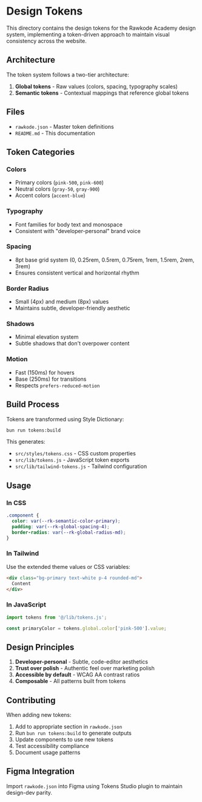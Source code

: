 # Design Tokens

This directory contains the design tokens for the Rawkode Academy design system, implementing a token-driven approach to maintain visual consistency across the website.

## Architecture

The token system follows a two-tier architecture:

1. **Global tokens** - Raw values (colors, spacing, typography scales)
2. **Semantic tokens** - Contextual mappings that reference global tokens

## Files

- `rawkode.json` - Master token definitions
- `README.md` - This documentation

## Token Categories

### Colors
- Primary colors (`pink-500`, `pink-600`)
- Neutral colors (`gray-50`, `gray-900`)
- Accent colors (`accent-blue`)

### Typography
- Font families for body text and monospace
- Consistent with "developer-personal" brand voice

### Spacing
- 8pt base grid system (0, 0.25rem, 0.5rem, 0.75rem, 1rem, 1.5rem, 2rem, 3rem)
- Ensures consistent vertical and horizontal rhythm

### Border Radius
- Small (4px) and medium (8px) values
- Maintains subtle, developer-friendly aesthetic

### Shadows
- Minimal elevation system
- Subtle shadows that don't overpower content

### Motion
- Fast (150ms) for hovers
- Base (250ms) for transitions
- Respects `prefers-reduced-motion`

## Build Process

Tokens are transformed using Style Dictionary:

```bash
bun run tokens:build
```

This generates:
- `src/styles/tokens.css` - CSS custom properties
- `src/lib/tokens.js` - JavaScript token exports
- `src/lib/tailwind-tokens.js` - Tailwind configuration

## Usage

### In CSS
```css
.component {
  color: var(--rk-semantic-color-primary);
  padding: var(--rk-global-spacing-4);
  border-radius: var(--rk-global-radius-md);
}
```

### In Tailwind
Use the extended theme values or CSS variables:
```html
<div class="bg-primary text-white p-4 rounded-md">
  Content
</div>
```

### In JavaScript
```javascript
import tokens from '@/lib/tokens.js';

const primaryColor = tokens.global.color['pink-500'].value;
```

## Design Principles

1. **Developer-personal** - Subtle, code-editor aesthetics
2. **Trust over polish** - Authentic feel over marketing polish  
3. **Accessible by default** - WCAG AA contrast ratios
4. **Composable** - All patterns built from tokens

## Contributing

When adding new tokens:

1. Add to appropriate section in `rawkode.json`
2. Run `bun run tokens:build` to generate outputs
3. Update components to use new tokens
4. Test accessibility compliance
5. Document usage patterns

## Figma Integration

Import `rawkode.json` into Figma using Tokens Studio plugin to maintain design-dev parity.